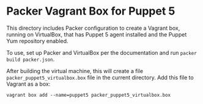 # Packer Vagrant Box for Puppet 5

This directory includes Packer configuration to create
a Vagrant box, running on VirtualBox, that has Puppet 5
agent installed and the Puppet Yum repository enabled.

To use, set up Packer and VirtualBox per the documentation
and run `packer build packer.json`.

After building the virtual machine, this will create a
file `packer_puppet5_virtualbox.box` file in the current
directory. Add this file to Vagrant as a box:

```shell
vagrant box add --name=puppet5 packer_puppet5_virtualbox.box
```
